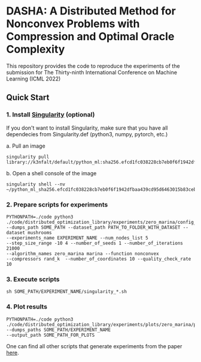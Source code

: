 # DASHA: A Distributed Method for Nonconvex Problems with Compression and Optimal Oracle Complexity
This repository provides the code to reproduce the experiments of the submission for The Thirty-ninth International Conference on Machine Learning (ICML 2022)

## Quick Start
### 1. Install [Singularity](https://sylabs.io/guides/3.5/user-guide/introduction.html) (optional)
If you don't want to install Singularity, make sure that you have all dependecies from Singularity.def (python3, numpy, pytorch, etc.)

a. Pull an image 
````
singularity pull library://k3nfalt/default/python_ml:sha256.efcd1fc038228cb7eb0f6f1942dfbaa439cd95d6463015b83ceb2dbaad9e1e98
````
b. Open a shell console of the image
````
singularity shell --nv ~/python_ml_sha256.efcd1fc038228cb7eb0f6f1942dfbaa439cd95d6463015b83ceb2dbaad9e1e98.sif
````
### 2. Prepare scripts for experiments
````
PYTHONPATH=./code python3 ./code/distributed_optimization_library/experiments/zero_marina/config_libsvm_zero_marina.py 
--dumps_path SOME_PATH --dataset_path PATH_TO_FOLDER_WITH_DATASET --dataset mushrooms 
--experiments_name EXPERIMENT_NAME --num_nodes_list 5 
--step_size_range -10 4 --number_of_seeds 1 --number_of_iterations 21000 
--algorithm_names zero_marina marina --function nonconvex  
--compressors rand_k  --number_of_coordinates 10 --quality_check_rate 10
````
### 3. Execute scripts
````
sh SOME_PATH/EXPERIMENT_NAME/singularity_*.sh
````
### 4. Plot results
````
PYTHONPATH=./code python3 ./code/distributed_optimization_library/experiments/plots/zero_marina/plot_marina_mushrooms_gradient.py 
--dumps_paths SOME_PATH/EXPERIMENT_NAME
--output_path SOME_PATH_FOR_PLOTS
````

One can find all other scripts that generate experiments from the paper
[here](https://github.com/mysteryresearcher/dasha/blob/ac7d0dce798898fb6255e7c0ab181def8ac88f48/code/distributed_optimization_library/experiments/plots/zero_marina/script.txt#L1).
